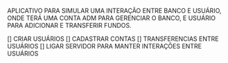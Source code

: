 APLICATIVO PARA SIMULAR UMA INTERAÇÃO ENTRE BANCO E USUÁRIO, ONDE TERÁ UMA CONTA ADM PARA GERENCIAR
O BANCO, E USUÁRIO PARA ADICIONAR E TRANSFERIR FUNDOS.

[]  CRIAR USUÁRIOS
[]  CADASTRAR CONTAS
[]  TRANSFERENCIAS ENTRE USUÁRIOS
[]  LIGAR SERVIDOR PARA MANTER INTERAÇÕES ENTRE USUÁRIOS